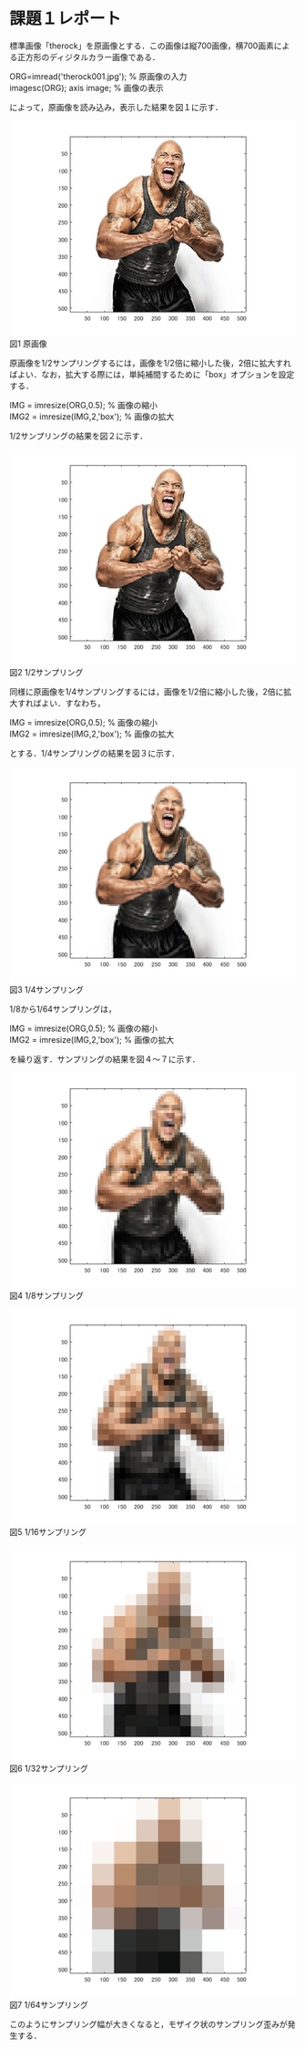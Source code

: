 # 課題１レポート

標準画像「therock」を原画像とする．この画像は縦700画像，横700画素による正方形のディジタルカラー画像である．

ORG=imread('therock001.jpg'); % 原画像の入力  
imagesc(ORG); axis image; % 画像の表示

によって，原画像を読み込み，表示した結果を図１に示す．

![原画像](https://raw.githubusercontent.com/09ne028koya/lecture_image_processing/master/image/001.png)  
図1 原画像

原画像を1/2サンプリングするには，画像を1/2倍に縮小した後，2倍に拡大すればよい．なお，拡大する際には，単純補間するために「box」オプションを設定する．

IMG = imresize(ORG,0.5); % 画像の縮小  
IMG2 = imresize(IMG,2,'box'); % 画像の拡大

1/2サンプリングの結果を図２に示す．

![原画像](https://raw.githubusercontent.com/09ne028koya/lecture_image_processing/master/image/002.png)  
図2 1/2サンプリング

同様に原画像を1/4サンプリングするには，画像を1/2倍に縮小した後，2倍に拡大すればよい．すなわち，

IMG = imresize(ORG,0.5); % 画像の縮小  
IMG2 = imresize(IMG,2,'box'); % 画像の拡大

とする．1/4サンプリングの結果を図３に示す．

![原画像](https://raw.githubusercontent.com/09ne028koya/lecture_image_processing/master/image/003.png)  
図3 1/4サンプリング

1/8から1/64サンプリングは，

IMG = imresize(ORG,0.5); % 画像の縮小  
IMG2 = imresize(IMG,2,'box'); % 画像の拡大

を繰り返す．サンプリングの結果を図４～７に示す．

![原画像](https://raw.githubusercontent.com/09ne028koya/lecture_image_processing/master/image/004.png)  
図4 1/8サンプリング

![原画像](https://raw.githubusercontent.com/09ne028koya/lecture_image_processing/master/image/005.png)  
図5 1/16サンプリング

![原画像](https://raw.githubusercontent.com/09ne028koya/lecture_image_processing/master/image/006.png)  
図6 1/32サンプリング

![原画像](https://raw.githubusercontent.com/09ne028koya/lecture_image_processing/master/image/007.png)  
図7 1/64サンプリング

このようにサンプリング幅が大きくなると，モザイク状のサンプリング歪みが発生する．
